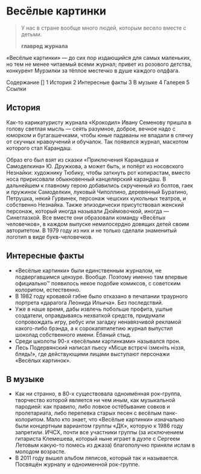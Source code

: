 # Весёлые картинки

>   У нас в стране вообще много людей, которым весело вместе с детьми.
>
>   **главред журнала**

«Весёлые картинки» — до сих пор издающийся для самых маленьких, но тем не менее читаемый всеми журнал; привет из розового детства, конкурент Мурзилки за тёплое местечко в душе каждого олдфага.

Содержание [<hidetoc>] 
1	История
2	Интересные факты
3	В музыке
4	Галерея
5	Ссылки

## История

Как-то карикатуристу журнала «Крокодил» Ивану Семенову пришла в голову светлая мысль — сеять разумное, доброе, вечное надо с юморком и бугагашечками, чтобы юные падаваны не впадали в спячку от скучных нравоучений и обучалок. Так появился журнал, маскотом которого стал Карандаш.

Образ его был взят из сказки «Приключения Карандаша и Самоделкина» Ю. Дружкова, а может быть, и попёрт из носовского Незнайки: художнику Тюбику, чтобы заткнуть рот копирастам, вместо носа пририсовали обыкновенный канцелярский карандаш. В дальнейшем к главному герою добавились скрученный из болтов, гаек и пружинок Самоделкин, луковый Чиполлино, деревянный Буратино, Петрушка, некий Гурвинек, персонаж чешских кукольных театров, и собственно Незнайка. Также эпизодически присутствовал женский персонаж, который иногда называли Дюймовочкой, иногда — Синеглазкой. Все вместе они образовали команду «Весёлых человечков», в каждом выпуске немилосердно довящих детей своим авторитетом. В 1979 году из них и не только сделали знаменитый логотип в виде букв-человечков.

## Интересные факты

*   «Весёлые картинки» были единственным журналом, не подвергавшимся цензуре. Вообще. Поэтому именно там впервые официально™ появилось некое подобие комиксов, с советским колоритом, естественно.
*   В 1982 году кровавой гэбне было отказано в печатании траурного портрета «дарагога Леонида Ильича». Без последствий.
*   Уже в наше время, дабы извлечь побольше профита, ушлые создатели, оправдываясь нехваткой средств, придумали сопровождать игру, ребус или загадку ненавязчивой рекламой какого-либо брэнда, а к сорокапятилетию журнал выпустил шоколад собственного имени. Ёбаный стыд.
*   Среди школоты 90-х «весёлыми картинками» назывался прон.
*   Лесь Подервянский написал пьесу «Місце встрєчі ізмєніть ніззя, блядь!», где действующими лицами выступают персонажи «Весёлых картинок».

## В музыке

*   Как ни странно, в 80-х существовала одноимённая рок-группа, творчество которой является ни чем иным, как музыкальной пародией: как правило, либо ловкое остёбывание совков и пролетариата, либо перепевка старых песен с весёлым панк-колоритом. Мало кто знает, что «Весёлые картинки» изначально были концертным вариантом группы «ДК», которую к 1986 году запретили. ИЧСХ, почти все участники группы (за исключением гитариста Клемешева, который ныне играет в дуэте с Сергеем Летовым какую-то помесь из джаза) благополучно приняли ислам в молодом возрасте.
*   В 2011 году вышел альбом ляписов, который так и называется. Посвящён журналу и одноименной рок-группе.

